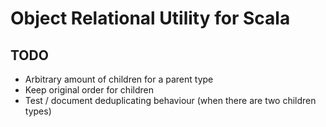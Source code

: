 # Object Relational Utility for Scala


## TODO

- Arbitrary amount of children for a parent type
- Keep original order for children
- Test / document deduplicating behaviour (when there are two children types)
